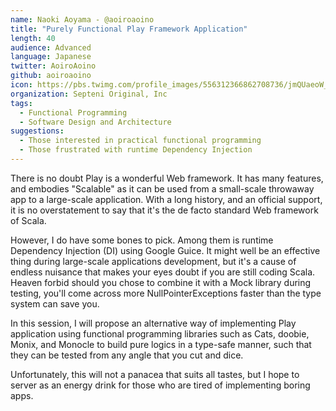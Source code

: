 ```yaml
---
name: Naoki Aoyama - @aoiroaoino
title: "Purely Functional Play Framework Application"
length: 40
audience: Advanced
language: Japanese
twitter: AoiroAoino
github: aoiroaoino
icon: https://pbs.twimg.com/profile_images/556312366862708736/jmQUaeoW_400x400.jpeg
organization: Septeni Original, Inc
tags:
  - Functional Programming
  - Software Design and Architecture
suggestions:
  - Those interested in practical functional programming
  - Those frustrated with runtime Dependency Injection
---
```

There is no doubt Play is a wonderful Web framework. It has many features, and embodies "Scalable" as it can be used from a small-scale throwaway app to a large-scale application. With a long history, and an official support, it is no overstatement to say that it's the de facto standard Web framework of Scala.

However, I do have some bones to pick. Among them is runtime Dependency Injection (DI) using Google Guice. It might well be an effective thing during large-scale applications development, but it's a cause of endless nuisance that makes your eyes doubt if you are still coding Scala. Heaven forbid should you chose to combine it with a Mock library during testing, you'll come across more NullPointerExceptions faster than the type system can save you.

In this session, I will propose an alternative way of implementing Play application using functional programming libraries such as Cats, doobie, Monix, and Monocle to build pure logics in a type-safe manner, such that they can be tested from any angle that you cut and dice.

Unfortunately, this will not a panacea that suits all tastes, but I hope to server as an energy drink for those who are tired of implementing boring apps.
